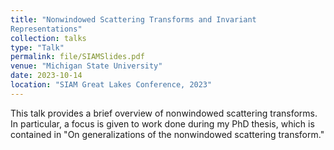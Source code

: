 ```yaml
---
title: "Nonwindowed Scattering Transforms and Invariant
Representations"
collection: talks
type: "Talk"
permalink: file/SIAMSlides.pdf
venue: "Michigan State University"
date: 2023-10-14
location: "SIAM Great Lakes Conference, 2023"
---
```


This talk provides a brief overview of nonwindowed scattering transforms. In particular, a focus is given to work done during my PhD thesis, which is contained in "On generalizations of the nonwindowed scattering transform."
